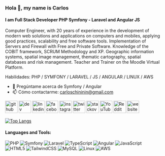 ### Hola 👋, my name is Carlos
#### I am Full Stack Developer PHP Symfony - Laravel and Angular JS
Computer Engineer, with 20 years of experience in the development of modern web solutions and applications on computers and mobiles, applying good practices, scalability and free software tools. Implementation of Servers and Firewall with Free and Private Software. Knowledge of the COBIT framework, SCRUM Methodology and XP. Geographic information systems, spatial image management, thematic cartography, spatial databases and risk management. Teacher and Trainer on the Moodle Virtual Platform.

Habilidades: PHP / SYMFONY / LARAVEL / JS / ANGULAR  / LINUX / AWS

- 💬 Pregúntame acerca de Symfony / Angular 
- 📫 Cómo contactarme: carloschininin@gmail.com 


[<img src='https://cdn.jsdelivr.net/npm/simple-icons@3.0.1/icons/github.svg' alt='github' height='40'>](https://github.com/carloschininin)  [<img src='https://cdn.jsdelivr.net/npm/simple-icons@3.0.1/icons/dev-dot-to.svg' alt='dev' height='40'>](https://dev.to/carloschininin)  [<img src='https://cdn.jsdelivr.net/npm/simple-icons@3.0.1/icons/linkedin.svg' alt='linkedin' height='40'>](https://www.linkedin.com/in/carloschininin/)  [<img src='https://cdn.jsdelivr.net/npm/simple-icons@3.0.1/icons/facebook.svg' alt='facebook' height='40'>](https://www.facebook.com/carloschininin)  [<img src='https://cdn.jsdelivr.net/npm/simple-icons@3.0.1/icons/instagram.svg' alt='instagram' height='40'>](https://www.instagram.com/carloschininin/)  [<img src='https://cdn.jsdelivr.net/npm/simple-icons@3.0.1/icons/twitter.svg' alt='twitter' height='40'>](https://twitter.com/carloschininin)  [<img src='https://cdn.jsdelivr.net/npm/simple-icons@3.0.1/icons/stackoverflow.svg' alt='stackoverflow' height='40'>](https://stackoverflow.com/users/carloschininin)  [<img src='https://cdn.jsdelivr.net/npm/simple-icons@3.0.1/icons/youtube.svg' alt='YouTube' height='40'>](https://www.youtube.com/channel/carloschininin)  [<img src='https://cdn.jsdelivr.net/npm/simple-icons@3.0.1/icons/reddit.svg' alt='Reddit' height='40'>](https://www.reddit.com/user/carloschininin)  [<img src='https://cdn.jsdelivr.net/npm/simple-icons@3.0.1/icons/icloud.svg' alt='website' height='40'>](www.pidia.pe)  

[![Top Langs](https://github-readme-stats.vercel.app/api/top-langs/?username=carloschininin)](https://github.com/anuraghazra/github-readme-stats)

#### Languages and Tools:
![PHP](https://img.shields.io/badge/php-%23777BB4.svg?style=for-the-badge&logo=php&logoColor=white)
![Symfony](https://img.shields.io/badge/symfony-%23000000.svg?style=for-the-badge&logo=symfony&logoColor=white)
![Laravel](https://img.shields.io/badge/laravel-%23FF2D20.svg?style=for-the-badge&logo=laravel&logoColor=white)
![TypeScript](https://img.shields.io/badge/typescript-%23007ACC.svg?style=for-the-badge&logo=typescript&logoColor=white)
![Angular](https://img.shields.io/badge/angular-%23DD0031.svg?style=for-the-badge&logo=angular&logoColor=white)
![JavaScript](https://img.shields.io/badge/javascript-%23323330.svg?style=for-the-badge&logo=javascript&logoColor=%23F7DF1E)
![HTML5](https://img.shields.io/badge/html5-%23E34F26.svg?style=for-the-badge&logo=html5&logoColor=white)
![TailwindCSS](https://img.shields.io/badge/tailwindcss-%2338B2AC.svg?style=for-the-badge&logo=tailwind-css&logoColor=white)
![MySQL](https://img.shields.io/badge/mysql-4479A1.svg?style=for-the-badge&logo=mysql&logoColor=white)
![Linux](https://img.shields.io/badge/Linux-FCC624?style=for-the-badge&logo=linux&logoColor=black)
![AWS](https://img.shields.io/badge/AWS-%23FF9900.svg?style=for-the-badge&logo=amazon-aws&logoColor=white)
